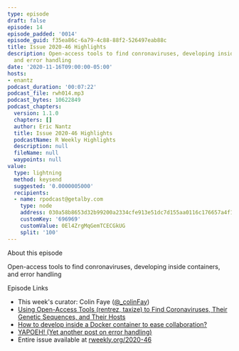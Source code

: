 ```yaml
---
type: episode
draft: false
episode: 14
episode_padded: '0014'
episode_guid: f35ea86c-6a79-4c88-88f2-526497eab88c
title: Issue 2020-46 Highlights
description: Open-access tools to find conronaviruses, developing inside containers,
  and error handling
date: '2020-11-16T09:00:00-05:00'
hosts:
- enantz
podcast_duration: '00:07:22'
podcast_file: rwh014.mp3
podcast_bytes: 10622849
podcast_chapters:
  version: 1.1.0
  chapters: []
  author: Eric Nantz
  title: Issue 2020-46 Highlights
  podcastName: R Weekly Highlights
  description: null
  fileName: null
  waypoints: null
value:
  type: lightning
  method: keysend
  suggested: '0.0000005000'
  recipients:
  - name: rpodcast@getalby.com
    type: node
    address: 030a58b8653d32b99200a2334cfe913e51dc7d155aa0116c176657a4f1722677a3
    customKey: '696969'
    customValue: 0El4ZrgMqGemTCECGkUG
    split: '100'
---
```

About this episode

Open-access tools to find conronaviruses, developing inside containers, and error handling

Episode Links

-   This week's curator: Colin Faye (<a href="https://twitter.com/_colinfay" rel="nofollow">@_colinFay</a>)
-   <a href="https://ropensci.org/blog/2020/11/10/coronaviruses-and-hosts/" rel="nofollow">Using Open-Access Tools (rentrez, taxize) to Find Coronaviruses, Their Genetic Sequences, and Their Hosts</a>
-   <a href="https://rtask.thinkr.fr/how-to-develop-inside-a-docker-container-to-ease-collaboration/" rel="nofollow">How to develop inside a Docker container to ease collaboration?</a>
-   <a href="https://adisarid.github.io/post/yet-another-post-on-error-handling/" rel="nofollow">YAPOEH! (Yet another post on error handling)</a>
-   Entire issue available at <a href="https://rweekly.org/2020-46" rel="nofollow">rweekly.org/2020-46</a>
